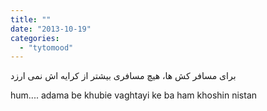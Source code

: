 ```yaml
---
title: ""
date: "2013-10-19"
categories: 
  - "tytomood"
---
```


ﺑﺮﺍﯼ ﻣﺴﺎﻓﺮ ﮐﺶ ﻫﺎ، ﻫﯿﭻ ﻣﺴﺎﻓﺮﯼ ﺑﯿﺸﺘﺮ ﺍﺯ ﮐﺮﺍﯾﻪ ﺍﺵ ﻧﻤﯽ ﺍﺭﺯﺩ

hum.... adama be khubie vaghtayi ke ba ham khoshin nistan
